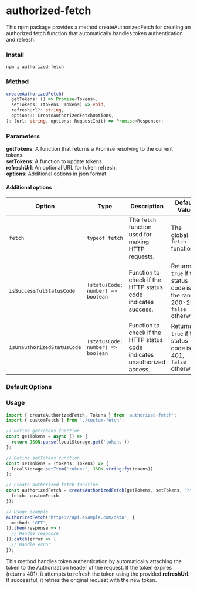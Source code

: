 # authorized-fetch
This npm package provides a method createAuthorizedFetch for creating an authorized fetch function that automatically handles token authentication and refresh.

### Install

```shell
npm i authorized-fetch
```

### Method
```ts
createAuthorizedFetch(
  getTokens: () => Promise<Tokens>,
  setTokens: (tokens: Tokens) => void,
  refreshUrl?: string,
  options?: CreateAuthorizedFetchOptions,
): (url: string, options: RequestInit) => Promise<Response>;
```
### Parameters
**getTokens**: A function that returns a Promise resolving to the current tokens.<br/>
**setTokens**: A function to update tokens.<br/>
**refreshUrl**: An optional URL for token refresh.<br/>
**options**: Additional options in json format

#### Additional options

| Option                     | Type                                             | Description                                                | Default Value                                            |
|----------------------------|--------------------------------------------------|------------------------------------------------------------|----------------------------------------------------------|
| `fetch`                    | `typeof fetch`                                   | The `fetch` function used for making HTTP requests.        | The global `fetch` function.                             |
| `isSuccessfulStatusCode`  | `(statusCode: number) => boolean`                | Function to check if the HTTP status code indicates success. | Returns `true` if the status code is in the range 200-299, `false` otherwise. |
| `isUnauthorizedStatusCode`| `(statusCode: number) => boolean`                | Function to check if the HTTP status code indicates unauthorized access. | Returns `true` if the status code is 401, `false` otherwise. |

### Default Options

### Usage
```ts
import { createAuthorizedFetch, Tokens } from 'authorized-fetch';
import { customFetch } from './custom-fetch';

// Define getTokens function
const getTokens = async () => {
  return JSON.parse(localStorage.get('tokens'))
};

// Define setTokens function
const setTokens = (tokens: Tokens) => {
  localStorage.setItem('tokens', JSON.stringify(tokens))
};

// Create authorized fetch function
const authorizedFetch = createAuthorizedFetch(getTokens, setTokens, 'https://to_your_api/refresh_url_endpoint', {
  fetch: customFetch
});

// Usage example
authorizedFetch('https://api.example.com/data', {
  method: 'GET',
}).then(response => {
  // Handle response
}).catch(error => {
  // Handle error
});
```
This method handles token authentication by automatically attaching the token to the Authorization header of the request. If the token expires (returns 401), it attempts to refresh the token using the provided **refreshUrl**. If successful, it retries the original request with the new token.
